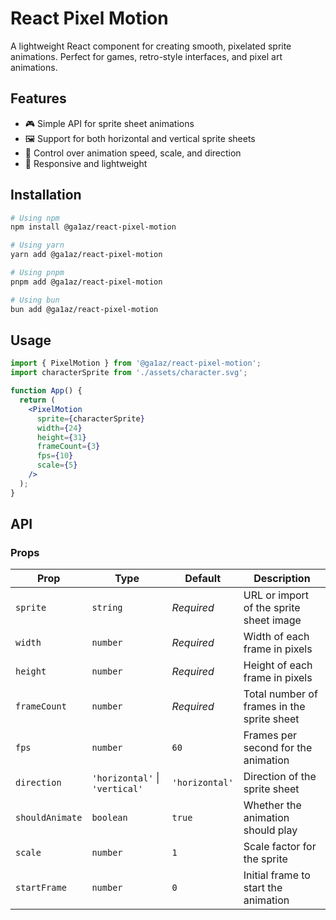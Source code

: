 # React Pixel Motion

A lightweight React component for creating smooth, pixelated sprite animations. Perfect for games, retro-style interfaces, and pixel art animations.

## Features

- 🎮 Simple API for sprite sheet animations
- 🖼️ Support for both horizontal and vertical sprite sheets
- 🔄 Control over animation speed, scale, and direction
- 📱 Responsive and lightweight

## Installation

```bash
# Using npm
npm install @ga1az/react-pixel-motion

# Using yarn
yarn add @ga1az/react-pixel-motion

# Using pnpm
pnpm add @ga1az/react-pixel-motion

# Using bun
bun add @ga1az/react-pixel-motion
```

## Usage

```jsx
import { PixelMotion } from '@ga1az/react-pixel-motion';
import characterSprite from './assets/character.svg';

function App() {
  return (
    <PixelMotion
      sprite={characterSprite}
      width={24}
      height={31}
      frameCount={3}
      fps={10}
      scale={5}
    />
  );
}
```

## API

### Props

| Prop | Type | Default | Description |
|------|------|---------|-------------|
| `sprite` | `string` | *Required* | URL or import of the sprite sheet image |
| `width` | `number` | *Required* | Width of each frame in pixels |
| `height` | `number` | *Required* | Height of each frame in pixels |
| `frameCount` | `number` | *Required* | Total number of frames in the sprite sheet |
| `fps` | `number` | `60` | Frames per second for the animation |
| `direction` | `'horizontal'` \| `'vertical'` | `'horizontal'` | Direction of the sprite sheet |
| `shouldAnimate` | `boolean` | `true` | Whether the animation should play |
| `scale` | `number` | `1` | Scale factor for the sprite |
| `startFrame` | `number` | `0` | Initial frame to start the animation |
